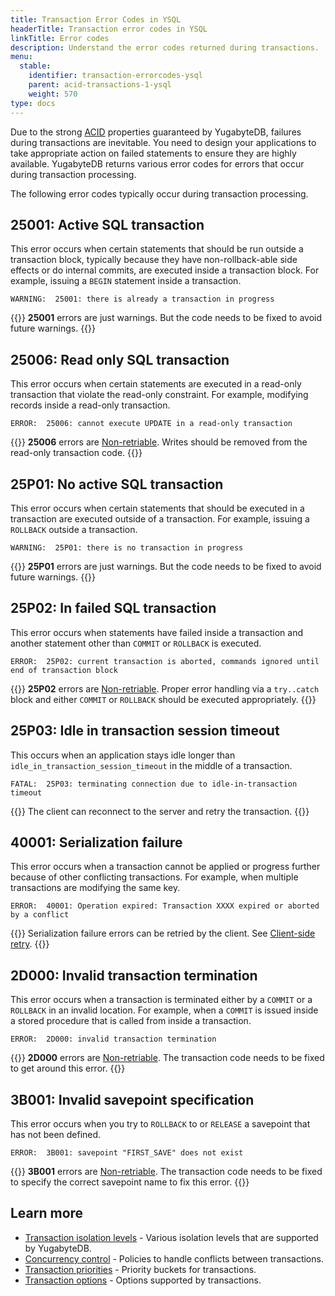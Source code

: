 ```yaml
---
title: Transaction Error Codes in YSQL
headerTitle: Transaction error codes in YSQL
linkTitle: Error codes
description: Understand the error codes returned during transactions.
menu:
  stable:
    identifier: transaction-errorcodes-ysql
    parent: acid-transactions-1-ysql
    weight: 570
type: docs
---
```


Due to the strong [ACID](../../../../architecture/transactions/transactions-overview/) properties guaranteed by YugabyteDB, failures during transactions are inevitable. You need to design your applications to take appropriate action on failed statements to ensure they are highly available. YugabyteDB returns various error codes for errors that occur during transaction processing.

The following error codes typically occur during transaction processing.

## 25001: Active SQL transaction

This error occurs when certain statements that should be run outside a transaction block, typically because they have non-rollback-able side effects or do internal commits, are executed inside a transaction block. For example, issuing a `BEGIN` statement inside a transaction.

```output
WARNING:  25001: there is already a transaction in progress
```

{{<note>}}
**25001** errors are just warnings. But the code needs to be fixed to avoid future warnings.
{{</note>}}

## 25006: Read only SQL transaction

This error occurs when certain statements are executed in a read-only transaction that violate the read-only constraint. For example, modifying records inside a read-only transaction.

```output
ERROR:  25006: cannot execute UPDATE in a read-only transaction
```

{{<note>}}
**25006** errors are [Non-retriable](../transactions-retries-ysql/#non-retriable-errors). Writes should be removed from the read-only transaction code.
{{</note>}}

## 25P01: No active SQL transaction

This error occurs when certain statements that should be executed in a transaction are executed outside of a transaction. For example, issuing a `ROLLBACK` outside a transaction.

```output
WARNING:  25P01: there is no transaction in progress
```

{{<note>}}
**25P01** errors are just warnings. But the code needs to be fixed to avoid future warnings.
{{</note>}}

## 25P02: In failed SQL transaction

This error occurs when statements have failed inside a transaction and another statement other than `COMMIT` or `ROLLBACK` is executed.

```output
ERROR:  25P02: current transaction is aborted, commands ignored until end of transaction block
```

{{<note>}}
**25P02** errors are [Non-retriable](../transactions-retries-ysql/#non-retriable-errors). Proper error handling via a `try..catch` block and either `COMMIT` or `ROLLBACK` should be executed appropriately.
{{</note>}}

## 25P03: Idle in transaction session timeout

This occurs when an application stays idle longer than `idle_in_transaction_session_timeout` in the middle of a transaction.

```output
FATAL:  25P03: terminating connection due to idle-in-transaction timeout
```

{{<note>}}
The client can reconnect to the server and retry the transaction.
{{</note>}}

## 40001: Serialization failure

This error occurs when a transaction cannot be applied or progress further because of other conflicting transactions. For example, when multiple transactions are modifying the same key.

```output
ERROR:  40001: Operation expired: Transaction XXXX expired or aborted by a conflict
```

{{<lead link="../transactions-retries-ysql/#client-side-retry">}}
Serialization failure errors can be retried by the client. See [Client-side retry](../transactions-retries-ysql/#client-side-retry).
{{</lead>}}

## 2D000: Invalid transaction termination

This error occurs when a transaction is terminated either by a `COMMIT` or a `ROLLBACK` in an invalid location. For example, when a `COMMIT` is issued inside a stored procedure that is called from inside a transaction.

```output
ERROR:  2D000: invalid transaction termination
```

{{<note>}}
**2D000** errors are [Non-retriable](../transactions-retries-ysql/#non-retriable-errors). The transaction code needs to be fixed to get around this error.
{{</note>}}

## 3B001: Invalid savepoint specification

This error occurs when you try to `ROLLBACK` to or `RELEASE` a savepoint that has not been defined.

```output
ERROR:  3B001: savepoint "FIRST_SAVE" does not exist
```

{{<note>}}
**3B001** errors are [Non-retriable](../transactions-retries-ysql/#non-retriable-errors). The transaction code needs to be fixed to specify the correct savepoint name to fix this error.
{{</note>}}

## Learn more

- [Transaction isolation levels](../../../../architecture/transactions/isolation-levels/) - Various isolation levels that are supported by YugabyteDB.
- [Concurrency control](../../../../architecture/transactions/concurrency-control/) - Policies to handle conflicts between transactions.
- [Transaction priorities](../../../../architecture/transactions/transaction-priorities/) - Priority buckets for transactions.
- [Transaction options](../../../../explore/transactions/distributed-transactions-ysql/#transaction-options) - Options supported by transactions.
